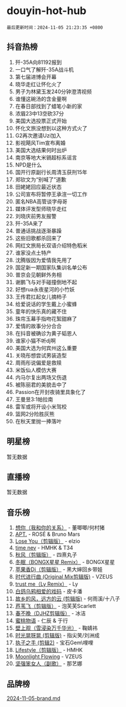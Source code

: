 # douyin-hot-hub

`最后更新时间：2024-11-05 21:23:35 +0800`

## 抖音热榜

1. 歼-35A向81192报到
1. 一口气了解歼-35A战斗机
1. 第七届进博会开幕
1. 晓华走红让怀化火了
1. 男子为林黛玉发240分钟澄清视频
1. 谁懂这碗汤的含金量啊
1. 在春日部找到了蜡笔小新的家
1. 浓眉23中13空砍37分
1. 美国大选投票正式开始
1. 怀化文旅没想到以这种方式火了
1. G2再次邀请Uzi加入
1. 影视飓风Tim宣布离婚
1. 美国大选结果何时出炉
1. 南京等地大米镉超标系谣言
1. NPD是什么
1. 国开行原副行长周清玉获刑15年
1. 郑钦文为“别喊了”道歉
1. 田姥姥回应最近状态
1. 公司宣布将暂停王承渲一切工作
1. 匿名NBA高管谈字母哥
1. 媒体评发型师晓华走红
1. 刘晓庆前男友报警
1. 歼-35A来了
1. 普通话挑战逐渐暴躁
1. 这些旧歌都杀回来了
1. 网红文旅局长双语介绍特色稻米
1. 谁家没点土特产
1. 沈腾版因为爱情我先用了
1. 国足新一期国家队集训名单公布
1. 普京会见朝鲜外务相
1. 谢鹏飞与对手碰撞倒地不起
1. 好想rua永夜星河的小竹妖
1. 王传君扛起女儿摘柿子
1. 给爱说话的学生戴上小蜜蜂
1. 童年的快乐真的藏不住
1. 珠帘玉幕手指吻花絮甜麻了
1. 爱情的故事分分合合
1. 在抖音被确诊为黄子韬恩人
1. 谁家小猫不听dj啊
1. 美国大选为何宾州这么重要
1. 关晓彤想尝试男装造型
1. 周雨彤说偏爱是救赎
1. 米饭仙人模仿大赛
1. 内马尔复出两场又伤退
1. 被陈丽君的美貌击中了
1. Passion在开封夜骑里具象化了
1. 王曼昱3:1帕拉南
1. 雷军或将开设小米驾校
1. 篮网2分险胜灰熊
1. 在秋天里抛一捧落叶

## 明星榜

暂无数据

## 直播榜

暂无数据

## 音乐榜

1. [想你（我和你的关系）](https://sf5-hl-cdn-tos.douyinstatic.com/obj/tos-cn-ve-2774/o8QxhcOBDYYX0zqKCjFVQXZ3RBffnRBQEogitG) - 董唧唧/何村猪
1. [APT.](https://sf5-hl-cdn-tos.douyinstatic.com/obj/tos-cn-ve-2774/oUIcRnUtZBV1JgZtxIMCAiiBSVBSEEOCFfkeMQ) - ROSÉ & Bruno Mars
1. [Lose You（剪辑版）](https://sf5-hl-cdn-tos.douyinstatic.com/obj/tos-cn-ve-2774/og9yxQxAWI86iBNr9ojBFMoWTIvDZZb8HwiGY) - elzio
1. [time nev](https://sf5-hl-cdn-tos.douyinstatic.com/obj/tos-cn-ve-2774/oc6aICzpzBCWrhCvDVi2AZmQLt0gIBxfMEfd6i) - HMHK & T34
1. [秋风（剪辑版）](https://sf3-cdn-tos.douyinstatic.com/obj/tos-cn-ve-2774/ocGaU84LfAfzMd2wbXdQFpCGhBiXg82JNMRRie) - 四熹丸子
1. [冬眠（BONGX星星 Remix）](https://sf3-cdn-tos.douyinstatic.com/obj/tos-cn-ve-2774/oMCfFFoE3LwQ7agAgOIG4ieExqkeAsxNBEkLdz) - BONGX星星
1. [苹果香Dj（剪辑版）](https://sf5-hl-cdn-tos.douyinstatic.com/obj/tos-cn-ve-2774/oEeIEQbYGAOspCTRAIeYF4Ok8LgZ8NBaRe4ztR) - 黑大婶回乡带娃
1. [时代进行曲 (Original Mix剪辑版)](https://sf5-hl-cdn-tos.douyinstatic.com/obj/tos-cn-ve-2774/oYrssziLdrtiW6cKABM8n5Vfc2xwXiIBInoAkn) - VZEUS
1. [trust me（Ly Remix）](https://sf5-hl-cdn-tos.douyinstatic.com/obj/tos-cn-ve-2774/oUo1M8fz5AfmMSExABQQKFE0eCMWgsiccfqrMA) - Ly
1. [白鸽乌鸦相爱的戏码](https://sf5-hl-cdn-tos.douyinstatic.com/obj/tos-cn-ve-2774/oMVVEf6eDAOmFtNtCsEqKpIorBDM8Nkg6TZRqC) - 皮卡潘
1. [故乡的风，远方的云 (剪辑版)](https://sf5-hl-cdn-tos.douyinstatic.com/obj/tos-cn-ve-2774/ooPEdiZMrAAWisczq1WXoZYGU6GxII2UUBvYI) - 何雨溪/十八子
1. [芦苇飞（剪辑版）](https://sf5-hl-cdn-tos.douyinstatic.com/obj/tos-cn-ve-2774/ok3IaChjEFFoK3FAMzXDEgfpeE6Al3Nv2BnfCW) - 泡芙芙Scarlett
1. [春不晚（DJHZ剪辑版）](https://sf5-hl-cdn-tos.douyinstatic.com/obj/tos-cn-ve-2774/osEZa7YZ6wNo9QDABgfGFaCQKRQTNafsBJDnKt) - 冰洁
1. [蜜桃物语](https://sf5-hl-cdn-tos.douyinstatic.com/obj/tos-cn-ve-2774/oIhOSCZtIACtYU4XQkngiW9kCBfVD1Fz9IYeqL) - 仁辰 & 于行
1. [壁上观（雪浸染万千华光）](https://sf5-hl-cdn-tos.douyinstatic.com/obj/tos-cn-ve-2774/ocIizBMxWi8vA8UdAMIYdYCjgBB5Z3WZWxrvY) - 鞠婧祎
1. [时光晃呀晃 (剪辑版)](https://sf3-cdn-tos.douyinstatic.com/obj/tos-cn-ve-2774/o8ACeQem3gwI1x3GIYGAfKG0LJebKFRJDwRwyW) - 指尖笑/刘洲成
1. [执子之手 (剪辑2)](https://sf5-hl-cdn-tos.douyinstatic.com/obj/tos-cn-ve-2774/oUoZLQjCc31XzqsBnBQUNgeKtYPBcgbFDwtfcu) - 宝石Gem\哩哩
1. [Lifestyle（剪辑版）](https://sf5-hl-cdn-tos.douyinstatic.com/obj/tos-cn-ve-2774/owfqGgjwG3V5lCLaAIezFMeg3LtuKNBaZKgzPV) - HMHK
1. [Moonlight Flowing](https://sf3-cdn-tos.douyinstatic.com/obj/tos-cn-ve-2774/oopZsCtRnQgOhEYmv9FfBBgwmeaQmWQQZED9tN) - VZEUS
1. [坚强笨女人（副歌）](https://sf3-cdn-tos.douyinstatic.com/obj/tos-cn-ve-2774/ospNInQiZvGWyBVg5zkNsAMct5uJIg1CrZiPL) - 那艺娜

## 品牌榜

[2024-11-05-brand.md](2024-11-05-brand.md)

